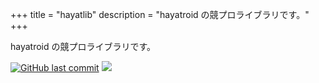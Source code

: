 +++
title = "hayatlib"
description = "hayatroid の競プロライブラリです。"
+++

hayatroid の競プロライブラリです。

<a class="badges" href="https://github.com/hayatroid/hayatlib" target="_blank"><img alt="GitHub last commit" src="https://img.shields.io/github/last-commit/hayatroid/hayatlib?logo=github"></a>
<a class="badges" href="https://atcoder.jp/users/hayatroid" target="_blank"><img src="https://img.shields.io/endpoint?url=https%3A%2F%2Fatcoder-badges.now.sh%2Fapi%2Fatcoder%2Fjson%2Fhayatroid"></a>
